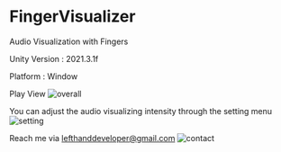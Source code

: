 # FingerVisualizer
Audio Visualization with Fingers

Unity Version : 2021.3.1f

Platform : Window

Play View
![overall](https://user-images.githubusercontent.com/85269091/180257132-2bf85019-3114-481e-a190-fe8f6a8bbc24.gif)


You can adjust the audio visualizing intensity through the setting menu
![setting](https://user-images.githubusercontent.com/85269091/180257291-b4b2348a-368a-4a12-8a35-9c86ed65b9df.gif)


Reach me via lefthanddeveloper@gmail.com
![contact](https://user-images.githubusercontent.com/85269091/180257367-ec96c55f-95a1-4d21-a46b-e6f58deadcf6.gif)

